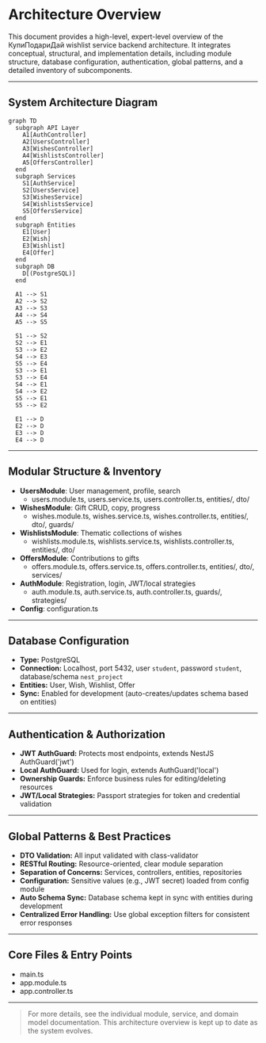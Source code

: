 # Architecture Overview

This document provides a high-level, expert-level overview of the КупиПодариДай wishlist service backend architecture. It integrates conceptual, structural, and implementation details, including module structure, database configuration, authentication, global patterns, and a detailed inventory of subcomponents.

---

## System Architecture Diagram

```mermaid
graph TD
  subgraph API Layer
    A1[AuthController]
    A2[UsersController]
    A3[WishesController]
    A4[WishlistsController]
    A5[OffersController]
  end
  subgraph Services
    S1[AuthService]
    S2[UsersService]
    S3[WishesService]
    S4[WishlistsService]
    S5[OffersService]
  end
  subgraph Entities
    E1[User]
    E2[Wish]
    E3[Wishlist]
    E4[Offer]
  end
  subgraph DB
    D[(PostgreSQL)]
  end

  A1 --> S1
  A2 --> S2
  A3 --> S3
  A4 --> S4
  A5 --> S5

  S1 --> S2
  S2 --> E1
  S3 --> E2
  S4 --> E3
  S5 --> E4
  S3 --> E1
  S3 --> E4
  S4 --> E1
  S4 --> E2
  S5 --> E1
  S5 --> E2

  E1 --> D
  E2 --> D
  E3 --> D
  E4 --> D
```

---

## Modular Structure & Inventory

- **UsersModule**: User management, profile, search
  - users.module.ts, users.service.ts, users.controller.ts, entities/, dto/
- **WishesModule**: Gift CRUD, copy, progress
  - wishes.module.ts, wishes.service.ts, wishes.controller.ts, entities/, dto/, guards/
- **WishlistsModule**: Thematic collections of wishes
  - wishlists.module.ts, wishlists.service.ts, wishlists.controller.ts, entities/, dto/
- **OffersModule**: Contributions to gifts
  - offers.module.ts, offers.service.ts, offers.controller.ts, entities/, dto/, services/
- **AuthModule**: Registration, login, JWT/local strategies
  - auth.module.ts, auth.service.ts, auth.controller.ts, guards/, strategies/
- **Config**: configuration.ts

---

## Database Configuration
- **Type:** PostgreSQL
- **Connection:** Localhost, port 5432, user `student`, password `student`, database/schema `nest_project`
- **Entities:** User, Wish, Wishlist, Offer
- **Sync:** Enabled for development (auto-creates/updates schema based on entities)

---

## Authentication & Authorization
- **JWT AuthGuard:** Protects most endpoints, extends NestJS AuthGuard('jwt')
- **Local AuthGuard:** Used for login, extends AuthGuard('local')
- **Ownership Guards:** Enforce business rules for editing/deleting resources
- **JWT/Local Strategies:** Passport strategies for token and credential validation

---

## Global Patterns & Best Practices
- **DTO Validation:** All input validated with class-validator
- **RESTful Routing:** Resource-oriented, clear module separation
- **Separation of Concerns:** Services, controllers, entities, repositories
- **Configuration:** Sensitive values (e.g., JWT secret) loaded from config module
- **Auto Schema Sync:** Database schema kept in sync with entities during development
- **Centralized Error Handling:** Use global exception filters for consistent error responses

---

## Core Files & Entry Points
- main.ts
- app.module.ts
- app.controller.ts

---

> For more details, see the individual module, service, and domain model documentation. This architecture overview is kept up to date as the system evolves. 